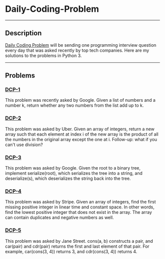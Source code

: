 # Daily-Coding-Problem

---

## Description

[Daily Coding Problem](https://www.dailycodingproblem.com "To subscribe") will be sending one programming interview question every day that was asked recently by top tech companies. Here are my solutions to the problems in Python 3.

---

## Problems

### [DCP-1](/DCP-1.py)

  This problem was recently asked by Google.
  Given a list of numbers and a number k, return whether any two numbers from the list add up to k.

### [DCP-2](/DCP-2.py)

  This problem was asked by Uber.
  Given an array of integers, return a new array such that each element at index i of the new
  array is the product of all the numbers in the original array except the one at i.
  Follow-up: what if you can't use division?
  
### [DCP-3](/DCP-3.py)

  This problem was asked by Google.
  Given the root to a binary tree, implement serialize(root), which serializes the tree into a string,
  and deserialize(s), which deserializes the string back into the tree.
  
### [DCP-4](/DCP-4.py)

  This problem was asked by Stripe.
  Given an array of integers, find the first missing positive integer in linear time and constant space.
  In other words, find the lowest positive integer that does not exist in the array. The array can
  contain duplicates and negative numbers as well.

### [DCP-5](/DCP-5.py)

  This problem was asked by Jane Street.
  cons(a, b) constructs a pair, and car(pair) and cdr(pair) returns the first and last element
  of that pair. For example, car(cons(3, 4)) returns 3, and cdr(cons(3, 4)) returns 4.
